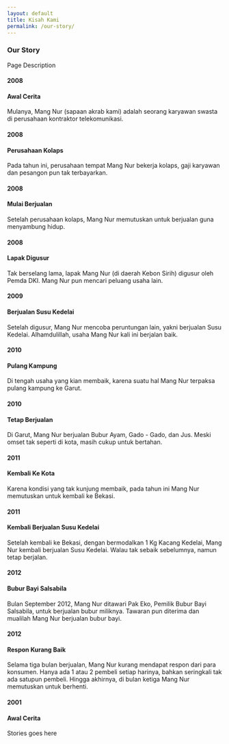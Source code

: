 ```yaml
---
layout: default
title: Kisah Kami
permalink: /our-story/
---
```


<div class="page-description">
  <h3>Our Story</h3>
  <p>Page Description</p>
</div>

<div class="story-container">
  
  <div class="story-item">
    <h4>2008</h4>
    <h4>Awal Cerita</h4>
    <p>
      Mulanya, Mang Nur (sapaan akrab kami) adalah seorang karyawan swasta di perusahaan kontraktor telekomunikasi.
    </p>
  </div>
  
  <div class="story-item">
    <h4>2008</h4>
    <h4>Perusahaan Kolaps</h4>
    <p>
      Pada tahun ini, perusahaan tempat Mang Nur bekerja kolaps, gaji karyawan dan pesangon pun tak terbayarkan.
    </p>
  </div>
  
  <div class="story-item">
    <h4>2008</h4>
    <h4>Mulai Berjualan</h4>
    <p>
      Setelah perusahaan kolaps, Mang Nur memutuskan untuk berjualan guna menyambung hidup.
    </p>
  </div>
  
  <div class="story-item">
    <h4>2008</h4>
    <h4>Lapak Digusur</h4>
    <p>
      Tak berselang lama, lapak Mang Nur (di daerah Kebon Sirih) digusur oleh Pemda DKI. Mang Nur pun mencari peluang usaha lain.
    </p>
  </div>
  
  <div class="story-item">
    <h4>2009</h4>
    <h4>Berjualan Susu Kedelai</h4>
    <p>
      Setelah digusur, Mang Nur mencoba peruntungan lain, yakni berjualan Susu Kedelai. Alhamdulillah, usaha Mang Nur kali ini berjalan baik.
    </p>
  </div>
  
  <div class="story-item">
    <h4>2010</h4>
    <h4>Pulang Kampung</h4>
    <p>
      Di tengah usaha yang kian membaik, karena suatu hal Mang Nur terpaksa pulang kampung ke Garut.
    </p>
  </div>
  
  <div class="story-item">
    <h4>2010</h4>
    <h4>Tetap Berjualan</h4>
    <p>
      Di Garut, Mang Nur berjualan Bubur Ayam, Gado - Gado, dan Jus. Meski omset tak seperti di kota, masih cukup untuk bertahan.
    </p>
  </div>
  
  <div class="story-item">
    <h4>2011</h4>
    <h4>Kembali Ke Kota</h4>
    <p>
      Karena kondisi yang tak kunjung membaik, pada tahun ini Mang Nur memutuskan untuk kembali ke Bekasi.
    </p>
  </div>
  
  <div class="story-item">
    <h4>2011</h4>
    <h4>Kembali Berjualan Susu Kedelai</h4>
    <p>
      Setelah kembali ke Bekasi, dengan bermodalkan 1 Kg Kacang Kedelai, Mang Nur kembali berjualan Susu Kedelai. Walau tak sebaik sebelumnya, namun tetap berjalan.
    </p>
  </div>
  
  <div class="story-item">
    <h4>2012</h4>
    <h4>Bubur Bayi Salsabila</h4>
    <p>
      Bulan September 2012, Mang Nur ditawari Pak Eko, Pemilik Bubur Bayi Salsabila, untuk berjualan bubur miliknya. Tawaran pun diterima dan mualilah Mang Nur berjualan bubur bayi.
    </p>
  </div>
  
  <div class="story-item">
    <h4>2012</h4>
    <h4>Respon Kurang Baik</h4>
    <p>
      Selama tiga bulan berjualan, Mang Nur kurang mendapat respon dari para konsumen. Hanya ada 1 atau 2 pembeli setiap harinya, bahkan seringkali tak ada satupun pembeli. Hingga akhirnya, di bulan ketiga Mang Nur memutuskan untuk berhenti.
    </p>
  </div>
  
  <div class="story-item">
    <h4>2001</h4>
    <h4>Awal Cerita</h4>
    <p>
      Stories goes here
    </p>
  </div>
  
</div>
